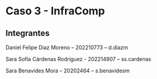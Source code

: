 # Caso 3 - InfraComp

## Integrantes

Daniel Felipe Diaz Moreno – 202210773 – d.diazm

Sara Sofía Cárdenas Rodríguez - 202214907 – ss.cardenas

Sara Benavides Mora – 20202464 – s.benavidesm
